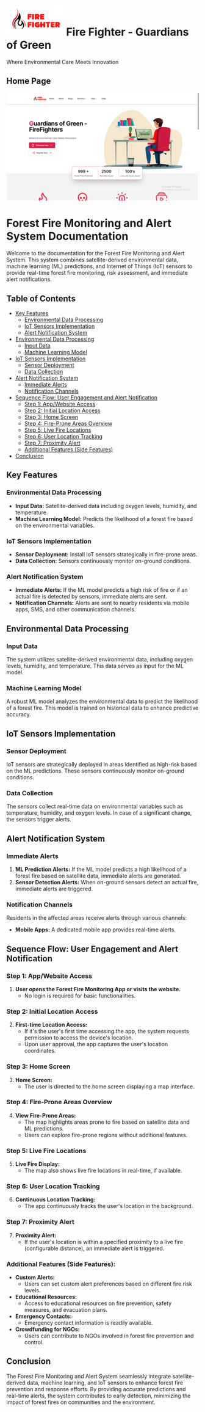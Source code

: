 # <img src='./fighterlogo (1).png' height='80px' width='150px'/> Fire Fighter - Guardians of Green
Where Environmental Care Meets Innovation

## Home Page
<img src='./Screenshot (5).png' />


# Forest Fire Monitoring and Alert System Documentation

Welcome to the documentation for the Forest Fire Monitoring and Alert System. This system combines satellite-derived environmental data, machine learning (ML) predictions, and Internet of Things (IoT) sensors to provide real-time forest fire monitoring, risk assessment, and immediate alert notifications.

## Table of Contents

- [Key Features](#key-features)
  - [Environmental Data Processing](#environmental-data-processing)
  - [IoT Sensors Implementation](#iot-sensors-implementation)
  - [Alert Notification System](#alert-notification-system)
- [Environmental Data Processing](#environmental-data-processing-1)
  - [Input Data](#input-data)
  - [Machine Learning Model](#machine-learning-model)
- [IoT Sensors Implementation](#iot-sensors-implementation-1)
  - [Sensor Deployment](#sensor-deployment)
  - [Data Collection](#data-collection)
- [Alert Notification System](#alert-notification-system-1)
  - [Immediate Alerts](#immediate-alerts)
  - [Notification Channels](#notification-channels)
- [Sequence Flow: User Engagement and Alert Notification](#sequence-flow-user-engagement-and-alert-notification)
  - [Step 1: App/Website Access](#step-1-appwebsite-access)
  - [Step 2: Initial Location Access](#step-2-initial-location-access)
  - [Step 3: Home Screen](#step-3-home-screen)
  - [Step 4: Fire-Prone Areas Overview](#step-4-fire-prone-areas-overview)
  - [Step 5: Live Fire Locations](#step-5-live-fire-locations)
  - [Step 6: User Location Tracking](#step-6-user-location-tracking)
  - [Step 7: Proximity Alert](#step-7-proximity-alert)
  - [Additional Features (Side Features)](#additional-features-side-features)
- [Conclusion](#conclusion)

## Key Features

### Environmental Data Processing

- **Input Data:** Satellite-derived data including oxygen levels, humidity, and temperature.
- **Machine Learning Model:** Predicts the likelihood of a forest fire based on the environmental variables.

### IoT Sensors Implementation

- **Sensor Deployment:** Install IoT sensors strategically in fire-prone areas.
- **Data Collection:** Sensors continuously monitor on-ground conditions.

### Alert Notification System

- **Immediate Alerts:** If the ML model predicts a high risk of fire or if an actual fire is detected by sensors, immediate alerts are sent.
- **Notification Channels:** Alerts are sent to nearby residents via mobile apps, SMS, and other communication channels.

## Environmental Data Processing

### Input Data

The system utilizes satellite-derived environmental data, including oxygen levels, humidity, and temperature. This data serves as input for the ML model.

### Machine Learning Model

A robust ML model analyzes the environmental data to predict the likelihood of a forest fire. This model is trained on historical data to enhance predictive accuracy.

## IoT Sensors Implementation

### Sensor Deployment

IoT sensors are strategically deployed in areas identified as high-risk based on the ML predictions. These sensors continuously monitor on-ground conditions.

### Data Collection

The sensors collect real-time data on environmental variables such as temperature, humidity, and oxygen levels. In case of a significant change, the sensors trigger alerts.

## Alert Notification System

### Immediate Alerts

1. **ML Prediction Alerts:** If the ML model predicts a high likelihood of a forest fire based on satellite data, immediate alerts are generated.
2. **Sensor Detection Alerts:** When on-ground sensors detect an actual fire, immediate alerts are triggered.

### Notification Channels

Residents in the affected areas receive alerts through various channels:

- **Mobile Apps:** A dedicated mobile app provides real-time alerts.

## Sequence Flow: User Engagement and Alert Notification

### Step 1: App/Website Access

1. **User opens the Forest Fire Monitoring App or visits the website.**
   - No login is required for basic functionalities.

### Step 2: Initial Location Access

2. **First-time Location Access:**
   - If it's the user's first time accessing the app, the system requests permission to access the device's location.
   - Upon user approval, the app captures the user's location coordinates.

### Step 3: Home Screen

3. **Home Screen:**
   - The user is directed to the home screen displaying a map interface.

### Step 4: Fire-Prone Areas Overview

4. **View Fire-Prone Areas:**
   - The map highlights areas prone to fire based on satellite data and ML predictions.
   - Users can explore fire-prone regions without additional features.

### Step 5: Live Fire Locations

5. **Live Fire Display:**
   - The map also shows live fire locations in real-time, if available.

### Step 6: User Location Tracking

6. **Continuous Location Tracking:**
   - The app continuously tracks the user's location in the background.

### Step 7: Proximity Alert

7. **Proximity Alert:**
   - If the user's location is within a specified proximity to a live fire (configurable distance), an immediate alert is triggered.

### Additional Features (Side Features):

- **Custom Alerts:**
  - Users can set custom alert preferences based on different fire risk levels.
- **Educational Resources:**
  - Access to educational resources on fire prevention, safety measures, and evacuation plans.
- **Emergency Contacts:**
  - Emergency contact information is readily available.
- **Crowdfunding for NGOs:**
  - Users can contribute to NGOs involved in forest fire prevention and control.

## Conclusion

The Forest Fire Monitoring and Alert System seamlessly integrate satellite-derived data, machine learning, and IoT sensors to enhance forest fire prevention and response efforts. By providing accurate predictions and real-time alerts, the system contributes to early detection, minimizing the impact of forest fires on communities and the environment.

